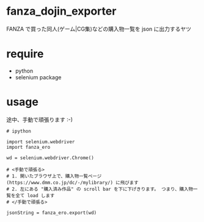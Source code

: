 # fanza_dojin_exporter
FANZA で買った同人(ゲーム|CG集)などの購入物一覧を json に出力するヤツ

# require

* python
* selenium package

# usage

途中、手動で頑張ります :-)

```
# ipython

import selenium.webdriver
import fanza_ero

wd = selenium.webdriver.Chrome()

# <手動で頑張る>
# 1. 開いたブラウザ上で、購入物一覧ページ (https://www.dmm.co.jp/dc/-/mylibrary/) に飛びます
# 2. 左にある "購入済み作品" の scroll bar を下に下げきります。 つまり、購入物一覧を全て load します
# </手動で頑張る>

jsonString = fanza_ero.export(wd)
```

